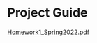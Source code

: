 # Project Guide

[Homework1_Spring2022.pdf](https://github.com/nesrinsimsek/CSE2046-Analysis-of-Algorithms-Project1/files/11344537/Homework1_Spring2022.pdf)
